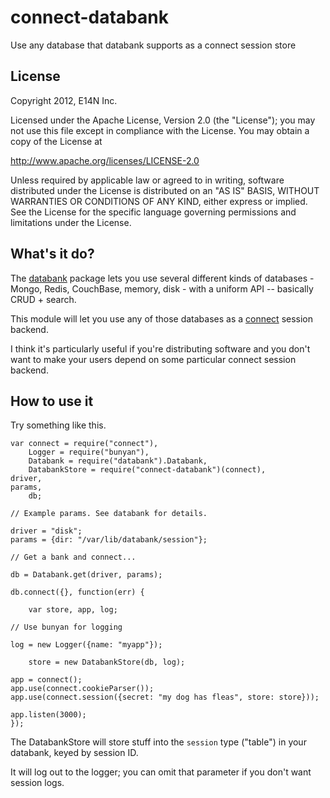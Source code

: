 connect-databank
================

Use any database that databank supports as a connect session store

License
-------

Copyright 2012, E14N Inc.

Licensed under the Apache License, Version 2.0 (the "License");
you may not use this file except in compliance with the License.
You may obtain a copy of the License at

http://www.apache.org/licenses/LICENSE-2.0

Unless required by applicable law or agreed to in writing, software
distributed under the License is distributed on an "AS IS" BASIS,
WITHOUT WARRANTIES OR CONDITIONS OF ANY KIND, either express or implied.
See the License for the specific language governing permissions and
limitations under the License.

What's it do?
-------------

The [databank](https://npmjs.org/package/databank) package lets you
use several different kinds of databases - Mongo, Redis, CouchBase,
memory, disk - with a uniform API -- basically CRUD + search.

This module will let you use any of those databases as a
[connect](https://npmjs.org/package/connect) session backend.

I think it's particularly useful if you're distributing software and
you don't want to make your users depend on some particular connect
session backend.

How to use it
-------------

Try something like this.

    var connect = require("connect"),
        Logger = require("bunyan"),
        Databank = require("databank").Databank,
        DatabankStore = require("connect-databank")(connect),
	driver,
	params,
        db;

    // Example params. See databank for details.

    driver = "disk";
    params = {dir: "/var/lib/databank/session"};

    // Get a bank and connect...

    db = Databank.get(driver, params);

    db.connect({}, function(err) {

        var store, app, log;

	// Use bunyan for logging
        
	log = new Logger({name: "myapp"});

        store = new DatabankStore(db, log);

	app = connect();
	app.use(connect.cookieParser());
	app.use(connect.session({secret: "my dog has fleas", store: store}));

	app.listen(3000);
    });

The DatabankStore will store stuff into the `session` type ("table")
in your databank, keyed by session ID.

It will log out to the logger; you can omit that parameter if you
don't want session logs.
